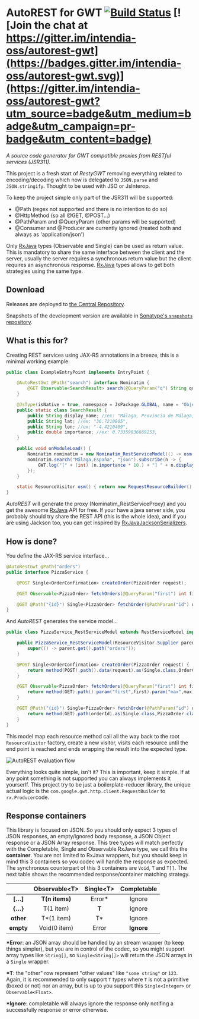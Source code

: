 # AutoREST for GWT [![Build Status](https://travis-ci.org/intendia-oss/autorest-gwt.svg)](https://travis-ci.org/intendia-oss/autorest-gwt) [![Join the chat at https://gitter.im/intendia-oss/autorest-gwt](https://badges.gitter.im/intendia-oss/autorest-gwt.svg)](https://gitter.im/intendia-oss/autorest-gwt?utm_source=badge&utm_medium=badge&utm_campaign=pr-badge&utm_content=badge)

*A source code generator for GWT compatible proxies from RESTful services (JSR311).*

This project is a fresh start of *RestyGWT* removing everything related to
encoding/decoding which now is delegated to ``JSON.parse`` and
``JSON.stringify``. Thought to be used with JSO or JsInterop.

To keep the project simple only part of the JSR311 will be supported:
* @Path (regex not supported and there is no intention to do so)
* @HttpMethod (so all @GET, @POST...)
* @PathParam and @QueryParam (other params will be supported)
* @Consumer and @Producer are currently ignored (treated both and always as 'application/json')

Only [RxJava][rxjava] types (Observable and Single) can be used as return value.
This is mandatory to share the same interface between the client and the server,
usually the server requires a synchronous return value but the client requires
an asynchronous response. [RxJava][rxjava] types allows to get both strategies
using the same type.

## Download

Releases are deployed to [the Central Repository][dl].

Snapshots of the development version are available in [Sonatype's `snapshots` repository][snap].

## What is this for?

Creating REST services using JAX-RS annotations in a breeze, this is a minimal working example:

```java
public class ExampleEntryPoint implements EntryPoint {

    @AutoRestGwt @Path("search") interface Nominatim {
        @GET Observable<SearchResult> search(@QueryParam("q") String query, @QueryParam("format") String format);
    }

    @JsType(isNative = true, namespace = JsPackage.GLOBAL, name = "Object")
    public static class SearchResult {
        public String display_name; //ex: "Málaga, Provincia de Málaga, Andalusia, Spain",
        public String lat; //ex: "36.7210805",
        public String lon; //ex: "-4.4210409",
        public double importance; //ex: 0.73359836669253,
    }

    public void onModuleLoad() {
        Nominatim nominatim = new Nominatim_RestServiceModel(() -> osm());
        nominatim.search("Málaga,España", "json").subscribe(n -> {
            GWT.log("[" + (int) (n.importance * 10.) + "] " + n.display_name + " (" + n.lon + "," + n.lat + ")");
        });
    }

    static ResourceVisitor osm() { return new RequestResourceBuilder().path("http://nominatim.openstreetmap.org/"); }
}
```

*AutoREST* will generate the proxy (Nominatim_RestServiceProxy) and you get the
awesome [RxJava][rxjava] API for free. If your have a java server side, you
probably should try share the REST API (this is the whole idea), and if you are
using Jackson too, you can get inspired by [RxJavaJacksonSerializers][jackson].

## How is done?

You define the JAX-RS service interface...

```java
@AutoRestGwt @Path("orders")
public interface PizzaService {

    @POST Single<OrderConfirmation> createOrder(PizzaOrder request);

    @GET Observable<PizzaOrder> fetchOrders(@QueryParam("first") int first, @QueryParam("max") int max);

    @GET @Path("{id}") Single<PizzaOrder> fetchOrder(@PathParam("id") orderId);
}
```

And *AutoREST* generates the service model...

```java
public class PizzaService_RestServiceModel extends RestServiceModel implements PizzaService {

    public PizzaService_RestServiceModel(ResourceVisitor.Supplier parent) {
        super(() -> parent.get().path("orders"));
    }

    @POST Single<OrderConfirmation> createOrder(PizzaOrder request) {
        return method(POST).path().data(request).as(Single.class,OrderConfirmation.class);
    }

    @GET Observable<PizzaOrder> fetchOrders(@QueryParam("first") int first, @QueryParam("max") int max) {
        return method(GET).path().param("first",first).param("max",max).as(Observable.class,PizzaOrder.class);
    }

    @GET @Path("{id}") Single<PizzaOrder> fetchOrder(@PathParam("id") orderId) {
        return method(GET).path(orderId).as(Single.class,PizzaOrder.class);
    }
}
```

This model map each resource method call all the way back to the root ``ResourceVisitor`` factory,
create a new visitor, visits each resource until the end point is reached and ends wrapping the result
into the expected type.

![AutoREST evaluation flow](https://github.com/intendia-oss/autorest-gwt/raw/master/autorest-flow.gif)

Everything looks quite simple, isn't it? This is important, keep it simple. If
at any point something is not supported you can always implements it yourserlf.
This project try to be just a boilerplate-reducer library, the unique actual
logic is the ``com.google.gwt.http.client.RequestBuilder`` to ``rx.Producer``code.

## Response containers

This library is focused on JSON. So you should only expect 3 types of JSON responses, an empty/ignored body response,
a JSON Object response or a JSON Array response. This tree types will match perfectly with the Completable, Single
and Observable RxJava type, we call this the **container**. You are not limited to RxJava wrappers, but you should keep
in mind this 3 containers so you codec will handle the response as expected. The synchronous counterpart of this 3
containers are ``Void``, ``T`` and ``T[]``. The next table shows the recommended response/container matching strategy.

|           |Observable\<T>|Single\<T>|Completable|
| :-:       | :-:          | :-:      | :-:       |
|**[…]**    | **T(n items)** | Error* | Ignore    |
|**{…}**    | T(1 item)    | **T**    | Ignore    |
|**other**  | T*(1 item)   | T\*      | Ignore    |
|**empty**  | Void(0 item) | Error    | **Ignore**|

**\*Error**: an JSON array should be handled by an stream wrapper (to keep things simpler), but you are in control of
the codec, so you might support array types like ``String[]``, so ``Single<String[]>`` will return the JSON arrays in a 
``Single`` wrapper.

**\*T**: the "other" row represent "other values" like ``"some string"`` or ``123``. Again, it is recommended to only
support ``T`` types where ``T`` is not a primitive (boxed or not) nor an array, but is up to you support this
``Single<Integer>`` or ``Observable<Float>``.

**\*Ignore**: completable will always ignore the response only notifing a successfully response or error otherwise.



 [dl]: https://search.maven.org/#search%7Cga%7C1%7Cg%3A%22com.intendia.gwt.autorest%22%20AND%20a%3A%22autorest-gwt%22
 [snap]: https://oss.sonatype.org/content/repositories/snapshots/
 [jackson]: https://gist.github.com/ibaca/71be7c73d8619d11182807b871c5975c
 [rxjava]: https://github.com/ReactiveX/RxJava
